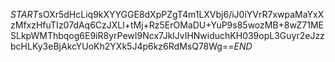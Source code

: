$START$sOXr5dHcLiq9kXYYGGE8dXpPZgT4m1LXVbj6/iJ0iYVrR7xwpaMaYxXzMfxzHfuTIz07dAq6CzJXLl+tMj+Rz5ErOMaDU+YuP9s85wozMB+8wZ71MESLkpWMThbqog6E9iR8yrPewI9Ncx7JklJvIHNwiduchKH039opL3Guyr2eJzzbcHLKy3eBjAkcYUoKh2YXk5J4p6kz6RdMsQ78Wg==$END$